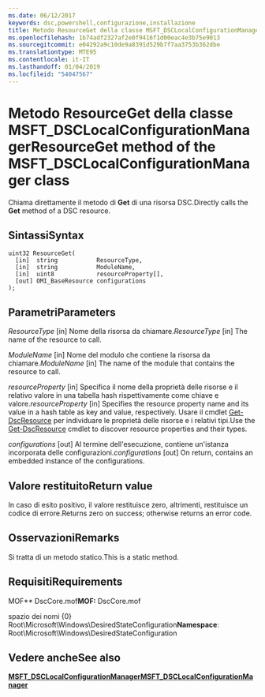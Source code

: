 ```yaml
---
ms.date: 06/12/2017
keywords: dsc,powershell,configurazione,installazione
title: Metodo ResourceGet della classe MSFT_DSCLocalConfigurationManager
ms.openlocfilehash: 1b74adf2327af2e0f9416f1d00eac4e3b75e9013
ms.sourcegitcommit: e04292a9c10de9a8391d529b7f7aa3753b362dbe
ms.translationtype: MTE95
ms.contentlocale: it-IT
ms.lasthandoff: 01/04/2019
ms.locfileid: "54047567"
---
```

# <a name="resourceget-method-of-the-msftdsclocalconfigurationmanager-class"></a><span data-ttu-id="ace5a-103">Metodo ResourceGet della classe MSFT_DSCLocalConfigurationManager</span><span class="sxs-lookup"><span data-stu-id="ace5a-103">ResourceGet method of the MSFT_DSCLocalConfigurationManager class</span></span>

<span data-ttu-id="ace5a-104">Chiama direttamente il metodo di **Get** di una risorsa DSC.</span><span class="sxs-lookup"><span data-stu-id="ace5a-104">Directly calls the **Get** method of a DSC resource.</span></span>

## <a name="syntax"></a><span data-ttu-id="ace5a-105">Sintassi</span><span class="sxs-lookup"><span data-stu-id="ace5a-105">Syntax</span></span>

```mof
uint32 ResourceGet(
  [in]  string           ResourceType,
  [in]  string           ModuleName,
  [in]  uint8            resourceProperty[],
  [out] OMI_BaseResource configurations
);
```

## <a name="parameters"></a><span data-ttu-id="ace5a-106">Parametri</span><span class="sxs-lookup"><span data-stu-id="ace5a-106">Parameters</span></span>

<span data-ttu-id="ace5a-107">*ResourceType* \[in\] Nome della risorsa da chiamare.</span><span class="sxs-lookup"><span data-stu-id="ace5a-107">*ResourceType* \[in\] The name of the resource to call.</span></span>

<span data-ttu-id="ace5a-108">*ModuleName* \[in\] Nome del modulo che contiene la risorsa da chiamare.</span><span class="sxs-lookup"><span data-stu-id="ace5a-108">*ModuleName* \[in\] The name of the module that contains the resource to call.</span></span>

<span data-ttu-id="ace5a-109">*resourceProperty* \[in\] Specifica il nome della proprietà delle risorse e il relativo valore in una tabella hash rispettivamente come chiave e valore.</span><span class="sxs-lookup"><span data-stu-id="ace5a-109">*resourceProperty* \[in\] Specifies the resource property name and its value in a hash table as key and value, respectively.</span></span> <span data-ttu-id="ace5a-110">Usare il cmdlet [Get-DscResource](/powershell/module/PSDesiredStateConfiguration/Get-DscResource) per individuare le proprietà delle risorse e i relativi tipi.</span><span class="sxs-lookup"><span data-stu-id="ace5a-110">Use the [Get-DscResource](/powershell/module/PSDesiredStateConfiguration/Get-DscResource) cmdlet to discover resource properties and their types.</span></span>

<span data-ttu-id="ace5a-111">*configurations* \[out\] Al termine dell'esecuzione, contiene un'istanza incorporata delle configurazioni.</span><span class="sxs-lookup"><span data-stu-id="ace5a-111">*configurations* \[out\] On return, contains an embedded instance of the configurations.</span></span>

## <a name="return-value"></a><span data-ttu-id="ace5a-112">Valore restituito</span><span class="sxs-lookup"><span data-stu-id="ace5a-112">Return value</span></span>

<span data-ttu-id="ace5a-113">In caso di esito positivo, il valore restituisce zero, altrimenti, restituisce un codice di errore.</span><span class="sxs-lookup"><span data-stu-id="ace5a-113">Returns zero on success; otherwise returns an error code.</span></span>

## <a name="remarks"></a><span data-ttu-id="ace5a-114">Osservazioni</span><span class="sxs-lookup"><span data-stu-id="ace5a-114">Remarks</span></span>

<span data-ttu-id="ace5a-115">Si tratta di un metodo statico.</span><span class="sxs-lookup"><span data-stu-id="ace5a-115">This is a static method.</span></span>

## <a name="requirements"></a><span data-ttu-id="ace5a-116">Requisiti</span><span class="sxs-lookup"><span data-stu-id="ace5a-116">Requirements</span></span>

<span data-ttu-id="ace5a-117">MOF\*\* DscCore.mof</span><span class="sxs-lookup"><span data-stu-id="ace5a-117">**MOF:** DscCore.mof</span></span>

<span data-ttu-id="ace5a-118">spazio dei nomi {0} Root\Microsoft\Windows\DesiredStateConfiguration</span><span class="sxs-lookup"><span data-stu-id="ace5a-118">**Namespace**: Root\Microsoft\Windows\DesiredStateConfiguration</span></span>

## <a name="see-also"></a><span data-ttu-id="ace5a-119">Vedere anche</span><span class="sxs-lookup"><span data-stu-id="ace5a-119">See also</span></span>

[<span data-ttu-id="ace5a-120">**MSFT_DSCLocalConfigurationManager**</span><span class="sxs-lookup"><span data-stu-id="ace5a-120">**MSFT_DSCLocalConfigurationManager**</span></span>](msft-dsclocalconfigurationmanager.md)